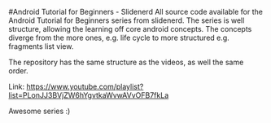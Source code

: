 #Android Tutorial for Beginners - Slidenerd
All source code available for the Android Tutorial for Beginners series from slidenerd.
The series is well structure, allowing the learning off core android concepts.
The concepts diverge from the more ones, e.g. life cycle to more structured e.g. fragments list view.

The repository has the same structure as the videos, as well the same order.

Link: https://www.youtube.com/playlist?list=PLonJJ3BVjZW6hYgvtkaWvwAVvOFB7fkLa

Awesome series :)
